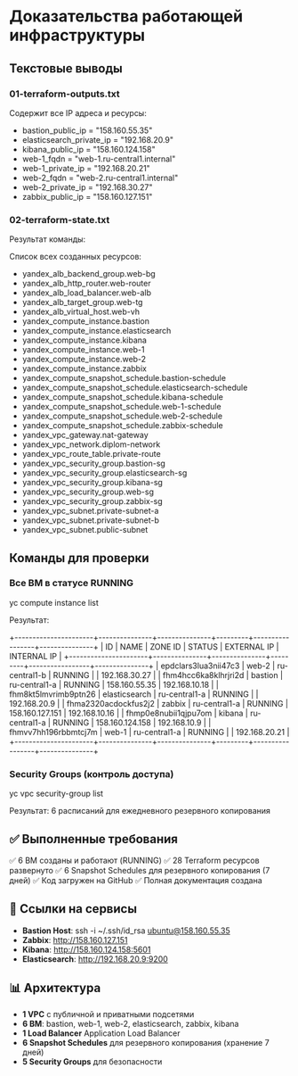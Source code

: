 # Доказательства работающей инфраструктуры

## Текстовые выводы

### 01-terraform-outputs.txt

Содержит все IP адреса и ресурсы:
- bastion_public_ip = "158.160.55.35"
- elasticsearch_private_ip = "192.168.20.9"
- kibana_public_ip = "158.160.124.158"
- web-1_fqdn = "web-1.ru-central1.internal"
- web-1_private_ip = "192.168.20.21"
- web-2_fqdn = "web-2.ru-central1.internal"
- web-2_private_ip = "192.168.30.27"
- zabbix_public_ip = "158.160.127.151"

### 02-terraform-state.txt
Результат команды:


Список всех созданных ресурсов:
- yandex_alb_backend_group.web-bg
- yandex_alb_http_router.web-router
- yandex_alb_load_balancer.web-alb
- yandex_alb_target_group.web-tg
- yandex_alb_virtual_host.web-vh
- yandex_compute_instance.bastion
- yandex_compute_instance.elasticsearch
- yandex_compute_instance.kibana
- yandex_compute_instance.web-1
- yandex_compute_instance.web-2
- yandex_compute_instance.zabbix
- yandex_compute_snapshot_schedule.bastion-schedule
- yandex_compute_snapshot_schedule.elasticsearch-schedule
- yandex_compute_snapshot_schedule.kibana-schedule
- yandex_compute_snapshot_schedule.web-1-schedule
- yandex_compute_snapshot_schedule.web-2-schedule
- yandex_compute_snapshot_schedule.zabbix-schedule
- yandex_vpc_gateway.nat-gateway
- yandex_vpc_network.diplom-network
- yandex_vpc_route_table.private-route
- yandex_vpc_security_group.bastion-sg
- yandex_vpc_security_group.elasticsearch-sg
- yandex_vpc_security_group.kibana-sg
- yandex_vpc_security_group.web-sg
- yandex_vpc_security_group.zabbix-sg
- yandex_vpc_subnet.private-subnet-a
- yandex_vpc_subnet.private-subnet-b
- yandex_vpc_subnet.public-subnet

## Команды для проверки


### Все ВМ в статусе RUNNING
yc compute instance list

Результат:


+----------------------+---------------+---------------+---------+-----------------+---------------+
| ID | NAME | ZONE ID | STATUS | EXTERNAL IP | INTERNAL IP |
+----------------------+---------------+---------------+---------+-----------------+---------------+
| epdclars3lua3nii47c3 | web-2 | ru-central1-b | RUNNING | | 192.168.30.27 |
| fhm4hcc6ka8klhrjri2d | bastion | ru-central1-a | RUNNING | 158.160.55.35 | 192.168.10.18 |
| fhm8kt5lmvrimb9ptn26 | elasticsearch | ru-central1-a | RUNNING | | 192.168.20.9 |
| fhma2320acdockfus2j2 | zabbix | ru-central1-a | RUNNING | 158.160.127.151 | 192.168.10.16 |
| fhmp0e8nubii1qjpu7om | kibana | ru-central1-a | RUNNING | 158.160.124.158 | 192.168.10.9 |
| fhmvv7hh196rbbmtcj7m | web-1 | ru-central1-a | RUNNING | | 192.168.20.21 |
+----------------------+---------------+---------------+---------+-----------------+---------------+

### Security Groups (контроль доступа)

yc vpc security-group list

Результат: 6 расписаний для ежедневного резервного копирования

## ✅ Выполненные требования

✅ 6 ВМ созданы и работают (RUNNING)
✅ 28 Terraform ресурсов развернуто
✅ 6 Snapshot Schedules для резервного копирования (7 дней)
✅ Код загружен на GitHub
✅ Полная документация создана

## 📍 Ссылки на сервисы

- **Bastion Host**: ssh -i ~/.ssh/id_rsa ubuntu@158.160.55.35
- **Zabbix**: http://158.160.127.151
- **Kibana**: http://158.160.124.158:5601
- **Elasticsearch**: http://192.168.20.9:9200

## 📊 Архитектура

- **1 VPC** с публичной и приватными подсетями
- **6 ВМ**: bastion, web-1, web-2, elasticsearch, zabbix, kibana
- **1 Load Balancer** Application Load Balancer
- **6 Snapshot Schedules** для резервного копирования (хранение 7 дней)
- **5 Security Groups** для безопасности

